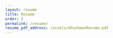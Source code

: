 ```yaml
---
layout: resume
title: Resume
order: 2
permalink: /resume/
resume_pdf_address: /assets/KhushmanResume.pdf
---
```

